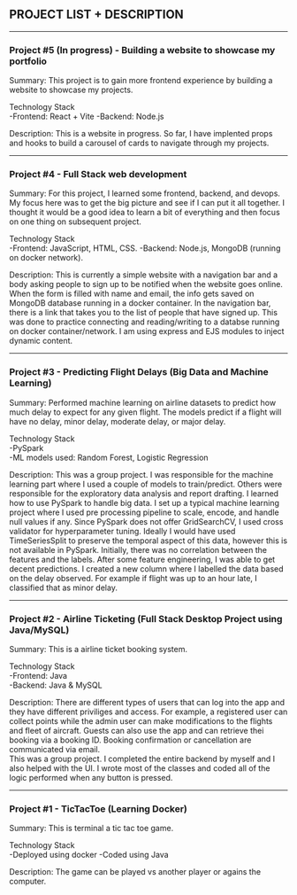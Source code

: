 ## PROJECT LIST + DESCRIPTION
----------------------------------------------------------------------------------------------------------------------------------------------------

### Project #5 (In progress) - Building a website to showcase my portfolio 
Summary: This project is to gain more frontend experience by building a website to showcase my projects.

Technology Stack  
-Frontend: React + Vite
-Backend: Node.js

Description: This is a website in progress. So far, I have implented props and hooks to build a carousel of cards to navigate through my projects.

----------------------------------------------------------------------------------------------------------------------------------------------------

### Project #4 - Full Stack web development
Summary: For this project, I learned some frontend, backend, and devops. My focus here was to get the big picture and see if I can put it all 
together. I thought it would be a good idea to learn a bit of everything and then focus on one thing on subsequent project.

Technology Stack  
-Frontend: JavaScript, HTML, CSS. 
-Backend: Node.js, MongoDB (running on docker network).

Description: This is currently a simple website with a navigation bar and a body asking people to sign up to be notified when the website goes
online. When the form is filled with name and email, the info gets saved on MongoDB database running in a docker container. In the navigation 
bar, there is a link that takes you to the list of people that have signed up. This was done to practice connecting and reading/writing to 
a databse running on docker container/network. I am using express and EJS modules to inject dynamic content.

----------------------------------------------------------------------------------------------------------------------------------------------------

### Project #3 - Predicting Flight Delays (Big Data and Machine Learning)
Summary: Performed machine learning on airline datasets to predict how much delay to expect for any given flight. The models predict if 
a flight will have no delay, minor delay, moderate delay, or major delay.

Technology Stack  
-PySpark  
-ML models used: Random Forest, Logistic Regression

Description: This was a group project. I was responsible for the machine learning part where I used a couple of models to train/predict. Others were
responsible for the exploratory data analysis and report drafting. I learned how to use PySpark to handle big data. I set up a typical machine
learning project where I used pre processing pipeline to scale, encode, and handle null values if any. Since PySpark does not offer 
GridSearchCV, I used cross validator for hyperparameter tuning. Ideally I would have used TimeSeriesSplit to preserve the temporal aspect
of this data, however this is not available in PySpark. Initially, there was no correlation between the features and the labels. After
some feature engineering, I was able to get decent predictions. I created a new column where I labelled the data based on the delay observed.
For example if flight was up to an hour late, I classified that as minor delay. 

----------------------------------------------------------------------------------------------------------------------------------------------------

### Project #2 - Airline Ticketing (Full Stack Desktop Project using Java/MySQL)
Summary: This is a airline ticket booking system.  

Technology Stack  
-Frontend: Java  
-Backend: Java & MySQL  

Description: There are different types of users that can log into the app and they have different priviliges and access. 
For example, a registered user can collect points while the admin user can make modifications to the flights and fleet of aircraft. 
Guests can also use the app and can retrieve thei booking via a booking ID. Booking confirmation or cancellation are communicated via email.  
This was a group project. I completed the entire backend by myself and I also helped with the UI. I wrote most of the classes and coded all
of the logic performed when any button is pressed.

----------------------------------------------------------------------------------------------------------------------------------------------------

### Project #1 - TicTacToe (Learning Docker)
Summary: This is terminal a tic tac toe game.

Technology Stack  
-Deployed using docker
-Coded using Java

Description: The game can be played vs another player or agains the computer.

